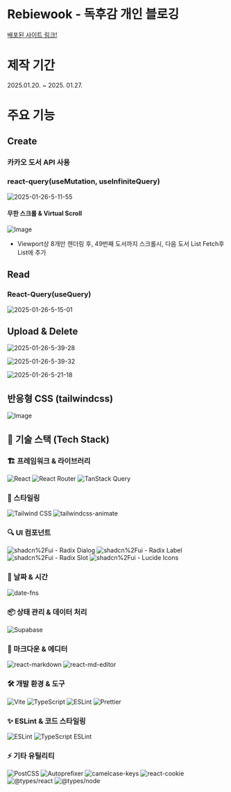 # Rebiewook - 독후감 개인 블로깅

[배포된 사이트 링크!](https://rebiewook.site/)

# 제작 기간

2025.01.20. ~ 2025. 01.27.

# 주요 기능

## Create

### 카카오 도서 API 사용

### react-query(useMutation, useInfiniteQuery)

<a><img src="https://i.ibb.co/7JCxTzp/2025-01-26-5-11-55.png" alt="2025-01-26-5-11-55" ></a>

#### 무한 스크롤 & Virtual Scroll

![Image](https://github.com/user-attachments/assets/c020f017-534f-46a0-87c2-e8743c98966f)

- Viewport상 8개만 렌더링 후, 49번째 도서까지 스크롤시, 다음 도서 List Fetch후 List에 추가

## Read

### React-Query(useQuery)

<a><img src="https://i.ibb.co/4N79kdB/2025-01-26-5-15-01.png" alt="2025-01-26-5-15-01" ></a>

## Upload & Delete

<a><img src="https://i.ibb.co/vshJTSV/2025-01-26-5-39-28.png" alt="2025-01-26-5-39-28" ></a>

<a><img src="https://i.ibb.co/sqcJYzP/2025-01-26-5-39-32.png" alt="2025-01-26-5-39-32"></a>

<a><img src="https://i.ibb.co/0qMQ6tP/2025-01-26-5-21-18.png" alt="2025-01-26-5-21-18" ></a>

## 반응형 CSS (tailwindcss)

![Image](https://github.com/user-attachments/assets/4c237792-67bd-4367-ba70-e32b3e79cd88)

## 📌 기술 스택 (Tech Stack)

### 🏗️ 프레임워크 & 라이브러리

![React](https://img.shields.io/badge/React-61DAFB?style=flat&logo=react&logoColor=white)
![React Router](https://img.shields.io/badge/React_Router-CA4245?style=flat&logo=reactrouter&logoColor=white)
![TanStack Query](https://img.shields.io/badge/TanStack_Query-FF4154?style=flat&logo=react-query&logoColor=white)

### 🎨 스타일링

![Tailwind CSS](https://img.shields.io/badge/Tailwind_CSS-06B6D4?style=flat&logo=tailwindcss&logoColor=white)
![tailwindcss-animate](https://img.shields.io/badge/TailwindCSS_Animate-06B6D4?style=flat)

### 🔍 UI 컴포넌트

![shadcn%2Fui - Radix Dialog](https://img.shields.io/badge/shadcn%2Fui-Radix__Dialog_-8B5CF6?style=flat)
![shadcn%2Fui - Radix Label](https://img.shields.io/badge/shadcn%2Fui-Radix__Label_-8B5CF6?style=flat)
![shadcn%2Fui - Radix Slot](https://img.shields.io/badge/shadcn%2Fui-Radix__Slot_-8B5CF6?style=flat)
![shadcn%2Fui - Lucide Icons](https://img.shields.io/badge/shadcn%2Fui-Lucide__Icons_-8B5CF6?style=flat)

### 📅 날짜 & 시간

![date-fns](https://img.shields.io/badge/date--fns-00C853?style=flat)

### 📦 상태 관리 & 데이터 처리

![Supabase](https://img.shields.io/badge/Supabase-3ECF8E?style=flat&logo=supabase&logoColor=white)

### 📝 마크다운 & 에디터

![react-markdown](https://img.shields.io/badge/react--markdown-000000?style=flat)
![react-md-editor](https://img.shields.io/badge/React_MD_Editor-000000?style=flat)

### 🛠️ 개발 환경 & 도구

![Vite](https://img.shields.io/badge/Vite-646CFF?style=flat&logo=vite&logoColor=white)
![TypeScript](https://img.shields.io/badge/TypeScript-3178C6?style=flat&logo=typescript&logoColor=white)
![ESLint](https://img.shields.io/badge/ESLint-4B32C3?style=flat&logo=eslint&logoColor=white)
![Prettier](https://img.shields.io/badge/Prettier-F7B93E?style=flat&logo=prettier&logoColor=white)

### ✨ ESLint & 코드 스타일링

![ESLint](https://img.shields.io/badge/ESLint-4B32C3?style=flat&logo=eslint&logoColor=white)
![TypeScript ESLint](https://img.shields.io/badge/TypeScript_ESLint-3178C6?style=flat)

### ⚡ 기타 유틸리티

![PostCSS](https://img.shields.io/badge/PostCSS-DD3A0A?style=flat&logo=postcss&logoColor=white)
![Autoprefixer](https://img.shields.io/badge/Autoprefixer-DD3A0A?style=flat)
![camelcase-keys](https://img.shields.io/badge/camelcase--keys-333333?style=flat)
![react-cookie](https://img.shields.io/badge/react--cookie-333333?style=flat)
![@types/react](https://img.shields.io/badge/%40types%2Freact-3178C6?style=flat)
![@types/node](https://img.shields.io/badge/%40types%2Fnode-22.10.7-43853D?style=flat&logo=node.js&logoColor=white)

[def]: image.png
